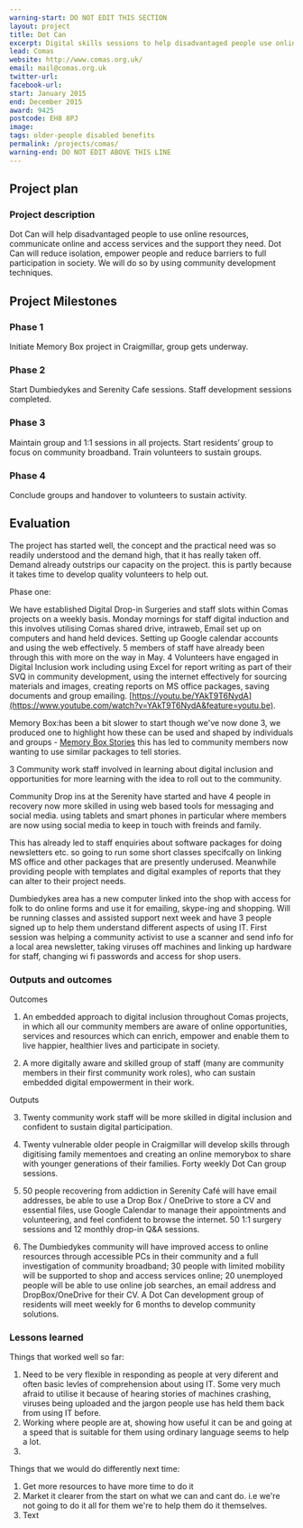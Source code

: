 ```yaml
---
warning-start: DO NOT EDIT THIS SECTION
layout: project
title: Dot Can
excerpt: Digital skills sessions to help disadvantaged people use online services and access the support they need.
lead: Comas
website: http://www.comas.org.uk/
email: mail@comas.org.uk
twitter-url: 
facebook-url: 
start: January 2015
end: December 2015
award: 9425
postcode: EH8 8PJ
image:
tags: older-people disabled benefits 
permalink: /projects/comas/
warning-end: DO NOT EDIT ABOVE THIS LINE
---
```


## Project plan

### Project description

Dot Can will help disadvantaged people to use online resources, communicate online and access services and the support they need. Dot Can will reduce isolation, empower people and reduce barriers to full participation in society. We will do so by using community development techniques.



## Project Milestones

### Phase 1

Initiate Memory Box project in Craigmillar, group gets underway.

### Phase 2

Start Dumbiedykes and Serenity Cafe sessions. Staff development sessions completed. 

### Phase 3

Maintain group and 1:1 sessions in all projects. Start residents’ group to focus on community broadband. Train volunteers to sustain groups. 

### Phase 4

Conclude groups and handover to volunteers to sustain activity.



## Evaluation

The project has started well, the concept and the practical need was so readily understood and the demand high, that it has really taken off. Demand already outstrips our capacity on the project. this is partly because it takes time to develop quality volunteers to help out. 

Phase one: 

We have established Digital Drop-in Surgeries and staff slots within Comas projects on a weekly basis.  Monday mornings for staff digital induction and this involves utilising Comas shared drive, intraweb, Email set up on computers and hand held devices. Setting up Google calendar accounts and using the web effectively.  5 members of staff have already been through this with more on the way in May. 4 Volunteers have engaged in Digital Inclusion work including using Excel for report writing as part of their SVQ in community development, using the internet effectively for sourcing materials and images, creating reports on MS office packages, saving documents and group emailing. [https://youtu.be/YAkT9T6NydA](https://www.youtube.com/watch?v=YAkT9T6NydA&feature=youtu.be).

Memory Box:has been a bit slower to start though we've now done 3, we produced one to highlight how these can be used and shaped by individuals and groups - [Memory Box Stories](http://memoryboxstories.com/stories.php?id=0F5175KgA5) this has led to community members now wanting to use similar packages to tell stories.

3 Community work staff involved in learning about digital inclusion and opportunities for more learning with the idea to roll out to the community.

Community Drop ins at the Serenity have started and have 4 people in recovery now more skilled in using web based tools for messaging and social media. using tablets and smart phones in particular where members are now using social media to keep in touch with freinds and family. 

This has already led to staff enquiries about software packages for doing newsletters etc. so going to run some short classes specifcally on linking MS office and other packages that are presently underused. Meanwhile providing people with templates and digital examples of reports that they can alter to their project needs. 

Dumbiedykes area has a new computer linked into the shop with access for folk to do online forms and use it for emailing, skype-ing and shopping. Will be running classes and assisted support next week and have 3 people signed up to help them understand different aspects of using IT. First session was helping a community activist to use a scanner and send info for a local area newsletter, taking viruses off machines and linking up hardware for staff, changing wi fi passwords and access for shop users. 

### Outputs and outcomes

Outcomes

1. An embedded approach to digital inclusion throughout Comas projects, in which all our community members are aware of online opportunities, services and resources which can enrich, empower and enable them to live happier, healthier lives and participate in society.

2. A more digitally aware and skilled group of staff (many are community members in their first community work roles), who can sustain embedded digital empowerment in their work.

Outputs

3. Twenty community work staff will be more skilled in digital inclusion and confident to sustain digital participation.

4. Twenty vulnerable older people in Craigmillar will develop skills through digitising family mementoes and creating an online memorybox to share with younger generations of their families.  Forty weekly Dot Can group sessions.

5. 50 people recovering from addiction in Serenity Café will have email addresses, be able to use a Drop Box / OneDrive to store a CV and essential files, use Google Calendar to manage their appointments and volunteering, and feel confident to browse the internet. 50  1:1 surgery sessions and 12 monthly drop-in Q&A sessions.

6. 	The Dumbiedykes community will have improved access to online resources through accessible PCs in their community and a full investigation of community broadband; 30 people with limited mobility will be supported to shop and access services online; 20 unemployed people will be able to use online job searches, an email address and DropBox/OneDrive for their CV.  A Dot Can development group of residents will meet weekly for 6 months to develop community solutions.


### Lessons learned

Things that worked well so far:

1. Need to be very flexible in responding as people at very diferent and often basic levles of comprehension about using IT. Some very much afraid to utilise it because of hearing stories of machines crashing,  viruses being uploaded and the jargon people use has held them back from using IT before.
2. Working where people are at, showing how useful it can be and going at a speed that is suitable for them using ordinary language seems to help a lot.
3. 

Things that we would do differently next time:

1. Get more resources to have more time to do it
2. Market it clearer from the start on what we can and cant do. i.e we're not going to do it all for them we're to help them do it themselves. 
3. Text
